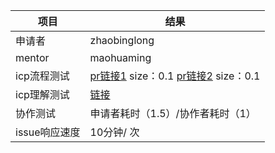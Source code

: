 项目| 结果
-- | --
申请者 | zhaobinglong
mentor | maohuaming
icp流程测试 | [pr链接1](https://github.com/zhaobinglong/my-sibbay/pull/3) size：0.1   [pr链接2](https://github.com/zhaobinglong/my-sibbay/pull/5) size：0.1
icp理解测试 | [链接](https://github.com/zhaobinglong/my-sibbay/issues/6)
协作测试 | 申请者耗时（1.5）/协作者耗时（1）
issue响应速度 | 10分钟/ 次

